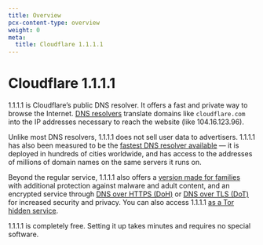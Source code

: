 ```yaml
---
title: Overview
pcx-content-type: overview
weight: 0
meta:
  title: Cloudflare 1.1.1.1
---
```


# Cloudflare 1.1.1.1

1.1.1.1 is Cloudflare’s public DNS resolver. It offers a fast and private way to browse the Internet. [DNS resolvers](https://www.cloudflare.com/learning/dns/what-is-dns/) translate domains like `cloudflare.com` into the IP addresses necessary to reach the website (like 104.16.123.96).

Unlike most DNS resolvers, 1.1.1.1 does not sell user data to advertisers. 1.1.1.1 has also been measured to be the [fastest DNS resolver available](https://www.dnsperf.com/#!dns-resolvers) — it is deployed in hundreds of cities worldwide, and has access to the addresses of millions of domain names on the same servers it runs on.

Beyond the regular service, 1.1.1.1 also offers a [version made for families](/1.1.1.1-for-families) with additional protection against malware and adult content, and an encrypted service through [DNS over HTTPS (DoH)](/encrypted-dns/dns-over-https) or [DNS over TLS (DoT)](/encrypted-dns/dns-over-tls) for increased security and privacy. You can also access 1.1.1.1 [as a Tor hidden service](/other-ways-to-use-1.1.1.1/dns-over-tor).

1.1.1.1 is completely free. Setting it up takes minutes and requires no special software.
